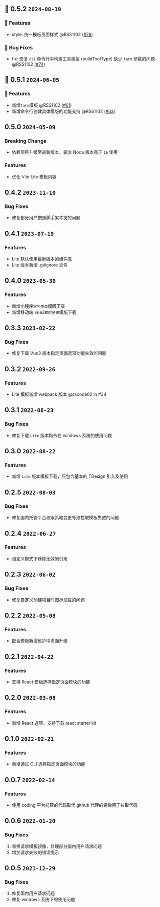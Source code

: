 
## 🌈 0.5.2 `2024-08-19` 
### 🚀 Features
- style: 统一模板页面样式 @RSS1102 ([#78](https://github.com/Tencent/tdesign-starter-cli/pull/78))
### 🐞 Bug Fixes
- fix:  修复 `cli` 命令行中构建工具类型 (buildToolType) 缺少 `farm` 参数的问题  @RSS1102 ([#74](https://github.com/Tencent/tdesign-starter-cli/pull/74))

## 🌈 0.5.1 `2024-06-05` 
### 🚀 Features
- 新增`farm`模版 @RSS1102 ([#61](https://github.com/Tencent/tdesign-starter-cli/pull/61))
- 新增命令行创建具体模版的功能支持 @RSS1102 ([#63](https://github.com/Tencent/tdesign-starter-cli/pull/63))

## 0.5.0 `2024-05-09`

### Breaking Change

- 依赖项目升级至最新版本，要求 Node 版本高于 `16` 使用

### Features

- 优化 Vite Lite 模板内容

## 0.4.2 `2023-11-10`

### Bug Fixes

- 修复部分用户按照脚手架冲突的问题

## 0.4.1 `2023-07-19`

### Features

- Lite 默认使用最新版本的组件库
- Lite 版本新增 .gitignore 文件

## 0.4.0 `2023-05-30`

### Features

- 新增小程序`零售电商`模版下载
- 新增移动端 vue3`即时通讯`模版下载

## 0.3.3 `2023-02-22`

### Bug Fixes

- 修复下载 Vue3 版本指定页面选项功能失效的问题

## 0.3.2 `2022-09-26`

### Features

- Lite 模板新增 webpack 版本 @sscode02 in #34

## 0.3.1 `2022-08-23`

### Bug Fixes

- 修复下载 `Lite` 版本指令在 windows 系统的使用问题

## 0.3.0 `2022-08-22`

### Features

- 新增 `Lite` 版本模板下载，只包含基本的 TDesign 引入及使用

## 0.2.5 `2022-08-03`

### Bug Fixes

- 修复国内托管平台权限策略变更导致拉取模板失败的问题

## 0.2.4 `2022-06-27`

### Features

- 自定义模式下移除无效的引用

## 0.2.3 `2022-06-02`

### Bug Fixes

- 修复自定义创建项目时图标加载的问题

## 0.2.2 `2022-05-08`

### Features

- 配合模板新增维护中页面升级

## 0.2.1 `2022-04-22`

### Features

- 支持 React 模板选择指定页面模块的功能

## 0.2.0 `2022-03-08`

### Features

- 新增 React 选项，支持下载 react starter kit

## 0.1.0 `2022-02-21`

### Features

- 新增通过 CLI 选择指定页面模块的功能

## 0.0.7 `2022-02-14`

### Features

- 使用 coding 平台托管的代码取代 github 代理的镜像用于拉取代码

## 0.0.6 `2022-01-20`

### Bug Fixes

1. 替换请求模板镜像，处理部分国内用户请求问题
2. 增加请求失败的错误提示

## 0.0.5 `2021-12-29`

### Bug Fixes

1. 修复国内用户请求问题
2. 修复 windows 系统下的使用问题
